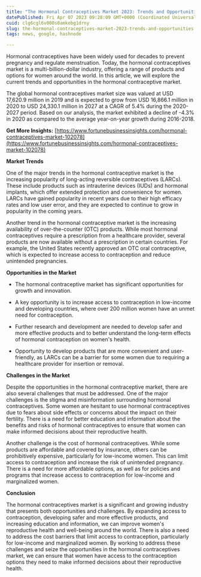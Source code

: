 ```yaml
---
title: "The Hormonal Contraceptives Market 2023: Trends and Opportunities"
datePublished: Fri Apr 07 2023 09:28:09 GMT+0000 (Coordinated Universal Time)
cuid: clg6cgl6v000s0amkebg1drny
slug: the-hormonal-contraceptives-market-2023-trends-and-opportunities
tags: news, google, hashnode

---
```


Hormonal contraceptives have been widely used for decades to prevent pregnancy and regulate menstruation. Today, the hormonal contraceptives market is a multi-billion-dollar industry, offering a range of products and options for women around the world. In this article, we will explore the current trends and opportunities in the hormonal contraceptive market.

The global hormonal contraceptives market size was valued at USD 17,620.9 million in 2019 and is expected to grow from USD 16,866.1 million in 2020 to USD 24,330.1 million in 2027 at a CAGR of 5.4% during the 2020-2027 period. Based on our analysis, the market exhibited a decline of -4.3% in 2020 as compared to the average year-on-year growth during 2016-2018.

**Get More Insights:** [https://www.fortunebusinessinsights.com/hormonal-contraceptives-market-102078](https://www.fortunebusinessinsights.com/hormonal-contraceptives-market-102078)

**Market Trends**

One of the major trends in the hormonal contraceptive market is the increasing popularity of long-acting reversible contraceptives (LARCs). These include products such as intrauterine devices (IUDs) and hormonal implants, which offer extended protection and convenience for women. LARCs have gained popularity in recent years due to their high efficacy rates and low user error, and they are expected to continue to grow in popularity in the coming years.

Another trend in the hormonal contraceptive market is the increasing availability of over-the-counter (OTC) products. While most hormonal contraceptives require a prescription from a healthcare provider, several products are now available without a prescription in certain countries. For example, the United States recently approved an OTC oral contraceptive, which is expected to increase access to contraception and reduce unintended pregnancies.

**Opportunities in the Market**

* The hormonal contraceptive market has significant opportunities for growth and innovation.
    
* A key opportunity is to increase access to contraception in low-income and developing countries, where over 200 million women have an unmet need for contraception.
    
* Further research and development are needed to develop safer and more effective products and to better understand the long-term effects of hormonal contraception on women's health.
    
* Opportunity to develop products that are more convenient and user-friendly, as LARCs can be a barrier for some women due to requiring a healthcare provider for insertion or removal.
    

**Challenges in the Market**

Despite the opportunities in the hormonal contraceptive market, there are also several challenges that must be addressed. One of the major challenges is the stigma and misinformation surrounding hormonal contraceptives. Some women are hesitant to use hormonal contraceptives due to fears about side effects or concerns about the impact on their fertility. There is a need for better education and information about the benefits and risks of hormonal contraceptives to ensure that women can make informed decisions about their reproductive health.

Another challenge is the cost of hormonal contraceptives. While some products are affordable and covered by insurance, others can be prohibitively expensive, particularly for low-income women. This can limit access to contraception and increase the risk of unintended pregnancy. There is a need for more affordable options, as well as for policies and programs that increase access to contraception for low-income and marginalized women.

**Conclusion**

The hormonal contraceptives market is a significant and growing industry that presents both opportunities and challenges. By expanding access to contraception, developing safer and more effective products, and increasing education and information, we can improve women's reproductive health and well-being around the world. There is also a need to address the cost barriers that limit access to contraception, particularly for low-income and marginalized women. By working to address these challenges and seize the opportunities in the hormonal contraceptives market, we can ensure that women have access to the contraception options they need to make informed decisions about their reproductive health.